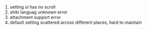1. setting ui has no scroll
2. shiki languag unknown error
3. attachment support error
4. default setting scattered across different places, hard to maintain